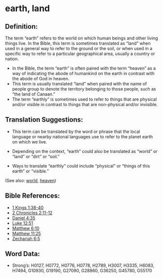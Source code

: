 # earth, land

## Definition:

The term “earth” refers to the world on which human beings and other living things live. In the Bible, this term is sometimes translated as “land” when used in a general way to refer to the ground or the soil, or when used in a specific way to refer to a particular geographical area, usually a country or nation.

* In the Bible, the term “earth” is often paired with the term “heaven” as a way of indicating the abode of humankind on the earth in contrast with the abode of God in heaven.
* This term is usually translated “land” when paired with the name of people group to denote the territory belonging to those people, such as “the land of Canaan.”
* The term “earthly” is sometimes used to refer to things that are physical and/or visible in contrast to things that are non-physical and/or invisible.

## Translation Suggestions:

* This term can be translated by the word or phrase that the local language or nearby national languages use to refer to the planet earth on which we live.
* Depending on the context, “earth” could also be translated as “world” or “land” or “dirt” or “soil.”

* Ways to translate “earthly” could include “physical” or “things of this earth” or “visible.”

(See also: [world](../kt/world.md), [heaven](../kt/heaven.md))

## Bible References:

* [1 Kings 1:38-40](rc://en/tn/help/1ki/01/38)
* [2 Chronicles 2:11-12](rc://en/tn/help/2ch/02/11)
* [Daniel 4:35](rc://en/tn/help/dan/04/35)
* [Luke 12:51](rc://en/tn/help/luk/12/51)
* [Matthew 6:10](rc://en/tn/help/mat/06/10)
* [Matthew 11:25](rc://en/tn/help/mat/11/25)
* [Zechariah 6:5](rc://en/tn/help/zec/06/05)

## Word Data:

* Strong’s: H0127, H0772, H0776, H0778, H2789, H3007, H3335, H6083, H7494, G10930, G19190, G27090, G28860, G36250, G45780, G55170
